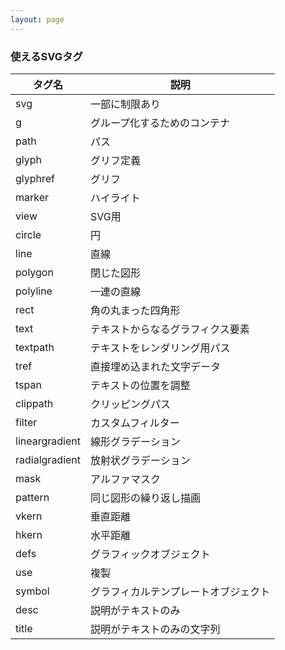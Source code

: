 ```yaml
---
layout: page
---
```


### 使えるSVGタグ

| タグ名           | 説明                |
|----------------|---------------------|
| svg            | 一部に制限あり         |
| g              | グループ化するためのコンテナ     |
| path           | パス                  |
| glyph          | グリフ定義             |
| glyphref       | グリフ                 |
| marker         | ハイライト               |
| view           | SVG用               |
| circle         | 円                  |
| line           | 直線                |
| polygon        | 閉じた図形            |
| polyline       | 一連の直線           |
| rect           | 角の丸まった四角形      |
| text           | テキストからなるグラフィクス要素  |
| textpath       | テキストをレンダリング用パス     |
| tref           | 直接埋め込まれた文字データ |
| tspan          | テキストの位置を調整      |
| clippath       | クリッピングパス            |
| filter         | カスタムフィルター           |
| lineargradient | 線形グラデーション         |
| radialgradient | 放射状グラデーション       |
| mask           | アルファマスク             |
| pattern        | 同じ図形の繰り返し描画  |
| vkern          | 垂直距離            |
| hkern          | 水平距離            |
| defs           | グラフィックオブジェクト        |
| use            | 複製                |
| symbol         | グラフィカルテンプレートオブジェクト  |
| desc           | 説明がテキストのみ         |
| title          | 説明がテキストのみの文字列  |

